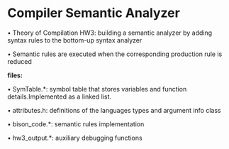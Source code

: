 # Compiler Semantic Analyzer

• Theory of Compilation HW3: building a semantic analyzer by adding syntax rules to the bottom-up syntax analyzer

• Semantic rules are executed when the corresponding production rule is reduced

**files:**

• SymTable.*:
symbol table that stores variables and function details.Implemented as a linked list.

• attributes.h:
definitions of the languages types and argument info class

• bison_code.*:
semantic rules implementation

• hw3_output.*:
auxiliary debugging functions
